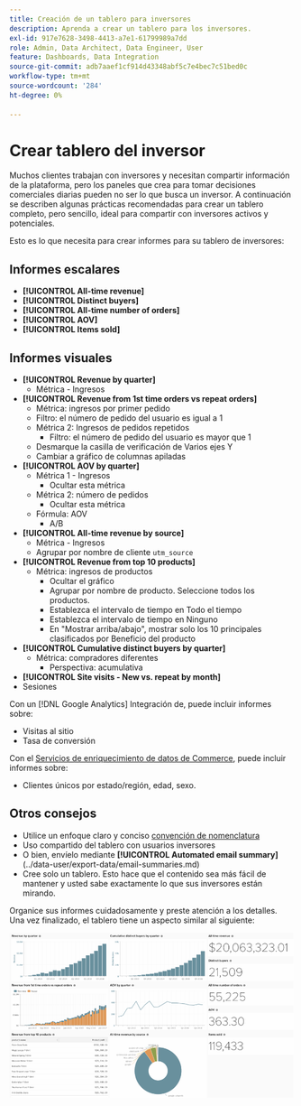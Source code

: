 ```yaml
---
title: Creación de un tablero para inversores
description: Aprenda a crear un tablero para los inversores.
exl-id: 917e7628-3498-4413-a7e1-61799989a7dd
role: Admin, Data Architect, Data Engineer, User
feature: Dashboards, Data Integration
source-git-commit: adb7aaef1cf914d43348abf5c7e4bec7c51bed0c
workflow-type: tm+mt
source-wordcount: '284'
ht-degree: 0%

---
```


# Crear tablero del inversor

Muchos clientes trabajan con inversores y necesitan compartir información de la plataforma, pero los paneles que crea para tomar decisiones comerciales diarias pueden no ser lo que busca un inversor. A continuación se describen algunas prácticas recomendadas para crear un tablero completo, pero sencillo, ideal para compartir con inversores activos y potenciales.

Esto es lo que necesita para crear informes para su tablero de inversores:

## Informes escalares

* **[!UICONTROL All-time revenue]**
* **[!UICONTROL Distinct buyers]**
* **[!UICONTROL All-time number of orders]**
* **[!UICONTROL AOV]**
* **[!UICONTROL Items sold]**

## Informes visuales

* **[!UICONTROL Revenue by quarter]**
   * Métrica - Ingresos
* **[!UICONTROL Revenue from 1st time orders vs repeat orders]**
   * Métrica: ingresos por primer pedido
   * Filtro: el número de pedido del usuario es igual a 1
   * Métrica 2: Ingresos de pedidos repetidos
      * Filtro: el número de pedido del usuario es mayor que 1
   * Desmarque la casilla de verificación de Varios ejes Y
   * Cambiar a gráfico de columnas apiladas
* **[!UICONTROL AOV by quarter]**
   * Métrica 1 - Ingresos
      * Ocultar esta métrica
   * Métrica 2: número de pedidos
      * Ocultar esta métrica
   * Fórmula: AOV
      * A/B
* **[!UICONTROL All-time revenue by source]**
   * Métrica - Ingresos
   * Agrupar por nombre de cliente `utm_source`
* **[!UICONTROL Revenue from top 10 products]**
   * Métrica: ingresos de productos
      * Ocultar el gráfico
      * Agrupar por nombre de producto. Seleccione todos los productos.
      * Establezca el intervalo de tiempo en Todo el tiempo
      * Establezca el intervalo de tiempo en Ninguno
      * En &quot;Mostrar arriba/abajo&quot;, mostrar solo los 10 principales clasificados por Beneficio del producto
* **[!UICONTROL Cumulative distinct buyers by quarter]**
   * Métrica: compradores diferentes
      * Perspectiva: acumulativa
* **[!UICONTROL Site visits - New vs. repeat by month]**
* Sesiones

Con un [!DNL Google Analytics] Integración de, puede incluir informes sobre:

* Visitas al sitio
* Tasa de conversión

Con el [Servicios de enriquecimiento de datos de Commerce](https://business.adobe.com/products/magento/magento-commerce.html), puede incluir informes sobre:

* Clientes únicos por estado/región, edad, sexo.

## Otros consejos

* Utilice un enfoque claro y conciso [convención de nomenclatura](../best-practices/naming-elements.md)
* Uso compartido del tablero con usuarios inversores
* O bien, envíelo mediante **[!UICONTROL Automated email summary]**(../data-user/export-data/email-summaries.md)
* Cree solo un tablero. Esto hace que el contenido sea más fácil de mantener y usted sabe exactamente lo que sus inversores están mirando.

Organice sus informes cuidadosamente y preste atención a los detalles. Una vez finalizado, el tablero tiene un aspecto similar al siguiente:

![](../../mbi/assets/investor-dboard-example.png)
